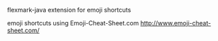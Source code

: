 flexmark-java extension for emoji shortcuts

emoji shortcuts using Emoji-Cheat-Sheet.com http://www.emoji-cheat-sheet.com/
